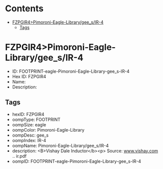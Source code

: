



Contents
========

* [FZPGIR4>Pimoroni-Eagle-Library/gee_s/IR-4](#fzpgir4pimoroni-eagle-librarygee_sir-4)
	* [Tags](#tags)

# FZPGIR4>Pimoroni-Eagle-Library/gee_s/IR-4

- ID: FOOTPRINT-eagle-Pimoroni-Eagle-Library-gee_s-IR-4
- Hex ID: FZPGIR4
- Name: 
- Description: 

## Tags

- hexID: FZPGIR4
- oompType: FOOTPRINT
- oompSize: eagle
- oompColor: Pimoroni-Eagle-Library
- oompDesc: gee_s
- oompIndex: IR-4
- oompName: Pimoroni-Eagle-Library/gee_s/IR-4
- description: &lt;B&gt;Vishay Dale Inductor&lt;/b&gt;&lt;p&gt;
Source: www.vishay.com .. ir.pdf
- oompID: FOOTPRINT-eagle-Pimoroni-Eagle-Library-gee_s-IR-4

